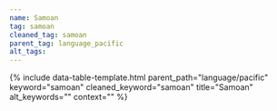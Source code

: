 ```yaml
---
name: Samoan
tag: samoan
cleaned_tag: samoan
parent_tag: language_pacific
alt_tags: 
---
```


{% include data-table-template.html 
  parent_path="language/pacific" 
  keyword="samoan" 
  cleaned_keyword="samoan" 
  title="Samoan"
  alt_keywords=""
  context=""
%}

